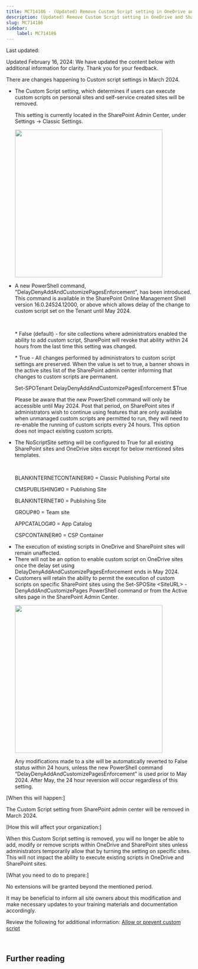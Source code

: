 ```yaml
---
title: MC714186 - (Updated) Remove Custom Script setting in OneDrive and SharePoint web
description: (Updated) Remove Custom Script setting in OneDrive and SharePoint web
slug: MC714186
sidebar:
    label: MC714186
---
```



Last updated: 

<p>Updated February 16, 2024: We have updated the content below with additional information for clarity. Thank you for your feedback.</p><p>There are changes happening to Custom script settings in March 2024. 
</p><ul><li>The Custom Script setting, which determines if users can execute custom scripts on personal sites and self-service created sites will be removed.<p>This setting is currently located in the SharePoint Admin Center, under Settings -&gt; Classic Settings.</p><p><img src="https://img-prod-cms-rt-microsoft-com.akamaized.net/cms/api/am/imageFileData/RW1hGgB?ver=38f6" style="width: 400px;"></p></li><li>A new PowerShell command, "DelayDenyAddAndCustomizePagesEnforcement", has been introduced. This command is available in the SharePoint Online Management Shell version 16.0.24524.12000, or above which allows delay of the change to custom script set on the Tenant until May 2024.
<p><br></p><p>* False (default) - for site collections where administrators enabled the ability to add custom script, SharePoint will revoke that ability within 24 hours from the last time this setting was changed.
</p><p>* True - All changes performed by administrators to custom script settings are preserved. When the value is set to true, a banner shows in the active sites list of the SharePoint admin center informing that changes to custom scripts are permanent.
</p><p>Set-SPOTenant DelayDenyAddAndCustomizePagesEnforcement $True
</p><p>Please be aware that the new PowerShell command will only be accessible until May 2024. Post that period, on SharePoint sites if administrators wish to continue using features that are only available when unmanaged custom scripts are permitted to run, they will need to re-enable the running of custom scripts every 24 hours. This option does not impact existing custom scripts.
</p></li><li>The NoScriptSite setting will be configured to True for all existing SharePoint sites and OneDrive sites except for below mentioned sites templates.<p><br></p><p>BLANKINTERNETCONTAINER#0  = Classic Publishing Portal site
</p><p>CMSPUBLISHING#0  = Publishing Site
</p><p>BLANKINTERNET#0 = Publishing Site
</p><p>GROUP#0 = Team site
</p><p>APPCATALOG#0 = App Catalog
</p><p>CSPCONTAINER#0 = CSP Container
</p></li><li>The execution of existing scripts in OneDrive and SharePoint sites will remain unaffected.
</li><li>There will not be an option to enable custom script on OneDrive sites once the delay set using DelayDenyAddAndCustomizePagesEnforcement ends in May 2024.
</li><li>Customers will retain the ability to permit the execution of custom scripts on specific SharePoint sites using the Set-SPOSite &lt;SiteURL&gt; -DenyAddAndCustomizePages PowerShell command or from the Active sites page in the SharePoint Admin Center.<p><img src="https://img-prod-cms-rt-microsoft-com.akamaized.net/cms/api/am/imageFileData/RW1hDuH?ver=9606" style="width: 400px;"></p><p>Any modifications made to a site will be automatically reverted to False status within 24 hours, unless the new PowerShell command “DelayDenyAddAndCustomizePagesEnforcement” is used prior to May 2024. After May, the 24 hour reversion will occur regardless of this setting.&nbsp;</p></li></ul><p>[When this will happen:]
</p><p>The Custom Script setting from SharePoint admin center will be removed in March 2024.&nbsp;</p><p>[How this will affect your organization:]
</p><p>When this Custom Script setting is removed, you will no longer be able to add, modify or remove scripts within OneDrive and SharePoint sites unless administrators temporarily allow that by turning the setting on specific sites. This will not impact the ability to execute existing scripts in OneDrive and SharePoint sites.&nbsp;</p><p>[What you need to do to prepare:]
</p><p>No extensions will be granted beyond the mentioned period.
</p><p>It may be beneficial to inform all site owners about this modification and make necessary updates to your training materials and documentation accordingly.
</p><p>Review the following for additional information: <a href="https://learn.microsoft.com/sharepoint/allow-or-prevent-custom-script" target="_blank">Allow or prevent custom script</a></p><p><br></p>

## Further reading
